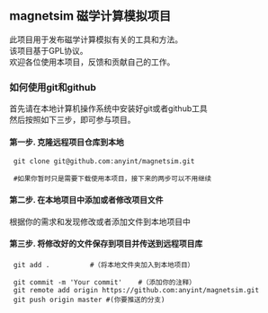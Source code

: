 ## magnetsim 磁学计算模拟项目
此项目用于发布磁学计算模拟有关的工具和方法。  
该项目基于GPL协议。  
欢迎各位使用本项目，反馈和贡献自己的工作。

### 如何使用git和github

  首先请在本地计算机操作系统中安装好git或者github工具  
  然后按照如下三步，即可参与项目。

#### 第一步. 克隆远程项目仓库到本地

     git clone git@github.com:anyint/magnetsim.git 
     
     #如果你暂时只是需要下载使用本项目，接下来的两步可以不用继续
    
#### 第二步. 在本地项目中添加或者修改项目文件

  根据你的需求和发现修改或者添加文件到本地项目中

#### 第三步. 将修改好的文件保存到项目并传送到远程项目库
     git add .			#（将本地文件夹加入到本地项目）
     
     git commit -m 'Your commit'	#（添加你的注释）
     git remote add origin https://github.com:anyint/magnetsim.git
     git push origin master	#(你要推送的分支)